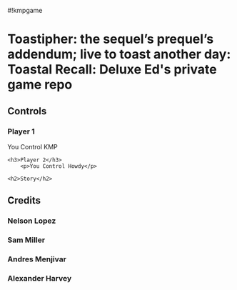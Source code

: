 #!kmpgame

<h1>Toastipher: the sequel’s prequel’s addendum; live to toast another day: Toastal Recall: Deluxe Ed's private game repo</h1>
<h2>Controls</h2>
    <h3>Player 1</h3>
        <p>You Control KMP</p>


    <h3>Player 2</h3>
        <p>You Control Howdy</p>

    <h2>Story</h2>


<h2>Credits</h2>
    <h3>Nelson Lopez</h3>
    <h3>Sam Miller</h3>
    <h3>Andres Menjivar</h3>
    <h3>Alexander Harvey</h3>
